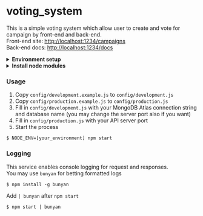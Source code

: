 # voting_system
This is a simple voting system which allow user to create and vote for campaign by front-end and back-end.  
Front-end site: [http://localhost:1234/campaigns](http://localhost:1234/campaigns)  
Back-end docs: [http://localhost:1234/docs](http://localhost:1234/docs)
<details>
<summary><strong>Environment setup</strong></summary>

1. Install [NVM (Node Version Manager)](https://github.com/nvm-sh/nvm)
```
$ curl -o- https://raw.githubusercontent.com/nvm-sh/nvm/v0.34.0/install.sh | bash
```
2. Install node.js version 10
```
$ nvm install 10
```
</details>
<details>
<summary><strong>Install node modules</strong></summary>

1. Use NPM to install required node modules
```
$ npm install
```
</details>

### Usage
1. Copy `config/development.example.js` to `config/development.js`
2. Copy `config/production.example.js` to `config/production.js`
3. Fill in `config/development.js` with your MongoDB Atlas connection string and database name (you may change the server port also if you want)
4. Fill in `config/production.js` with your API server port
5. Start the process
```
$ NODE_ENV=[your_environment] npm start
```
### Logging
This service enables console logging for request and responses.  
You may use `bunyan` for betting formatted logs
```
$ npm install -g bunyan
```
Add `| bunyan` after `npm start`
```
$ npm start | bunyan
```
